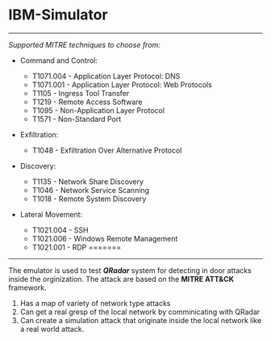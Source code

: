 # IBM-Simulator


*******************
_Supported MITRE techniques to choose from:_

* Command and Control:
    * T1071.004 - Application Layer Protocol: DNS 
    * T1071.001 - Application Layer Protocol: Web Protocols
    * T1105 - Ingress Tool Transfer
    * T1219 - Remote Access Software
    * T1095 - Non-Application Layer Protocol
    * T1571 - Non-Standard Port

* Exfiltration:
    * T1048 - Exfiltration Over Alternative Protocol

* Discovery:
    * T1135 - Network Share Discovery
    * T1046 - Network Service Scanning
    * T1018 - Remote System Discovery

* Lateral Movement:
    * T1021.004 - SSH
    * T1021.006 - Windows Remote Management
    * T1021.001 - RDP
=======
*************************

The emulator is used to test _**QRadar**_ system for detecting in door attacks inside the orginization.
The attack are based on the **MITRE ATT&CK** framework.

1. Has a map of variety of network type attacks 
2. Can get a real gresp of the local network by comminicating with QRadar
3. Can create a simulation attack that originate inside the local network like a real world attack.

